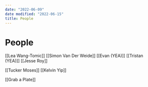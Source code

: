 ```yaml
---
date: "2022-06-09"
date modified: "2022-06-15"
title: People
---
```


# People
[[Lea Wang-Tomic]]
[[Simon Van Der Weide]]
[[Evan (YEA)]]
[[Tristan (YEA)]]
[[Jesse Roy]]

[[Tucker Moses]]
[[Kelvin Yip]]

[[Grab a Plate]]
